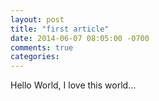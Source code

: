 ```yaml
---
layout: post
title: "first article"
date: 2014-06-07 08:05:00 -0700
comments: true
categories: 
---
```

<p>Hello World, I love this world...</p>

